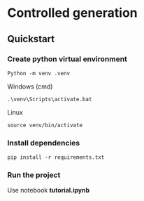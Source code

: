 # Controlled generation
## Quickstart
### Create python virtual environment 
    Python -m venv .venv 
Windows (cmd)
	

    .\venv\Scripts\activate.bat

  
Linux
 

    source venv/bin/activate

### Install dependencies
	 

    pip install -r requirements.txt

### Run the project
Use notebook **tutorial.ipynb** 

